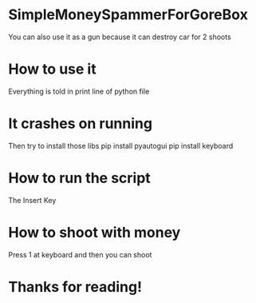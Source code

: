 # SimpleMoneySpammerForGoreBox
You can also use it as a gun because it can destroy car for 2 shoots
# How to use it
Everything is told in print line of python file
# It crashes on running
Then try to install those libs
pip install pyautogui
pip install keyboard
# How to run the script
The Insert Key
# How to shoot with money
Press 1 at keyboard and then you can shoot
# Thanks for reading!
